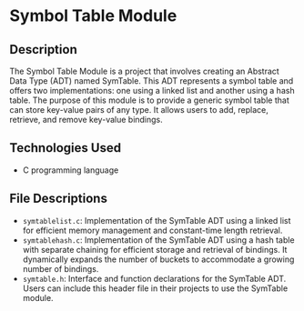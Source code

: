 # Symbol Table Module

## Description
The Symbol Table Module is a project that involves creating an Abstract Data Type (ADT) named SymTable. This ADT represents a symbol table and offers two implementations: one using a linked list and another using a hash table. The purpose of this module is to provide a generic symbol table that can store key-value pairs of any type. It allows users to add, replace, retrieve, and remove key-value bindings.

## Technologies Used
- C programming language

## File Descriptions

- `symtablelist.c`: Implementation of the SymTable ADT using a linked list for efficient memory management and constant-time length retrieval.
- `symtablehash.c`: Implementation of the SymTable ADT using a hash table with separate chaining for efficient storage and retrieval of bindings. It dynamically expands the number of buckets to accommodate a growing number of bindings.
- `symtable.h`: Interface and function declarations for the SymTable ADT. Users can include this header file in their projects to use the SymTable module.


